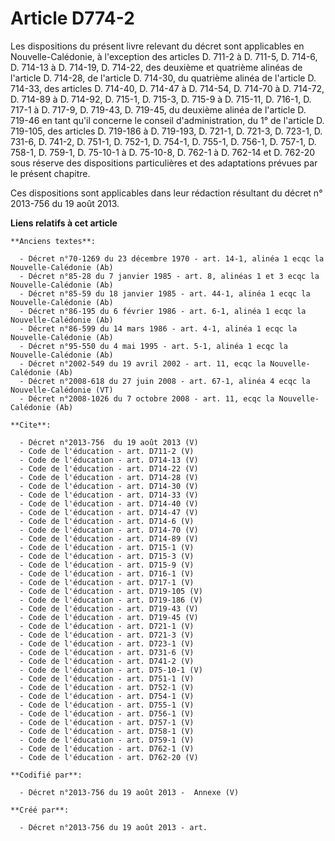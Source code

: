 # Article D774-2

Les dispositions du présent livre relevant du décret sont applicables en Nouvelle-Calédonie, à l'exception des articles D.
711-2 à D. 711-5, D. 714-6, D. 714-13 à D. 714-19, D. 714-22, des deuxième et quatrième alinéas de l'article D. 714-28, de
l'article D. 714-30, du quatrième alinéa de l'article D. 714-33, des articles D. 714-40, D. 714-47 à D. 714-54, D. 714-70 à
D. 714-72, D. 714-89 à D. 714-92, D. 715-1, D. 715-3, D. 715-9 à D. 715-11, D. 716-1, D. 717-1 à D. 717-9, D. 719-43, D.
719-45, du deuxième alinéa de l'article D. 719-46 en tant qu'il concerne le conseil d'administration, du 1° de l'article D.
719-105, des articles D. 719-186 à D. 719-193, D. 721-1, D. 721-3, D. 723-1, D. 731-6, D. 741-2, D. 751-1, D. 752-1, D.
754-1, D. 755-1, D. 756-1, D. 757-1, D. 758-1, D. 759-1, D. 75-10-1 à D. 75-10-8, D. 762-1 à D. 762-14 et D. 762-20 sous
réserve des dispositions particulières et des adaptations prévues par le présent chapitre. 

Ces dispositions sont applicables dans leur rédaction résultant du décret n° 2013-756 du 19 août 2013.

**Liens relatifs à cet article**

	**Anciens textes**:

	  - Décret n°70-1269 du 23 décembre 1970 - art. 14-1, alinéa 1 ecqc la Nouvelle-Calédonie (Ab)
	  - Décret n°85-28 du 7 janvier 1985 - art. 8, alinéas 1 et 3 ecqc la Nouvelle-Calédonie (Ab)
	  - Décret n°85-59 du 18 janvier 1985 - art. 44-1, alinéa 1 ecqc la Nouvelle-Calédonie (Ab)
	  - Décret n°86-195 du 6 février 1986 - art. 6-1, alinéa 1 ecqc la Nouvelle-Calédonie (Ab)
	  - Décret n°86-599 du 14 mars 1986 - art. 4-1, alinéa 1 ecqc la Nouvelle-Calédonie (Ab)
	  - Décret n°95-550 du 4 mai 1995 - art. 5-1, alinéa 1 ecqc la Nouvelle-Calédonie (Ab)
	  - Décret n°2002-549 du 19 avril 2002 - art. 11, ecqc la Nouvelle-Calédonie (Ab)
	  - Décret n°2008-618 du 27 juin 2008 - art. 67-1, alinéa 4 ecqc la Nouvelle-Calédonie (VT)
	  - Décret n°2008-1026 du 7 octobre 2008 - art. 11, ecqc la Nouvelle-Calédonie (Ab)

	**Cite**:

	  - Décret n°2013-756  du 19 août 2013 (V)
	  - Code de l'éducation - art. D711-2 (V)
	  - Code de l'éducation - art. D714-13 (V)
	  - Code de l'éducation - art. D714-22 (V)
	  - Code de l'éducation - art. D714-28 (V)
	  - Code de l'éducation - art. D714-30 (V)
	  - Code de l'éducation - art. D714-33 (V)
	  - Code de l'éducation - art. D714-40 (V)
	  - Code de l'éducation - art. D714-47 (V)
	  - Code de l'éducation - art. D714-6 (V)
	  - Code de l'éducation - art. D714-70 (V)
	  - Code de l'éducation - art. D714-89 (V)
	  - Code de l'éducation - art. D715-1 (V)
	  - Code de l'éducation - art. D715-3 (V)
	  - Code de l'éducation - art. D715-9 (V)
	  - Code de l'éducation - art. D716-1 (V)
	  - Code de l'éducation - art. D717-1 (V)
	  - Code de l'éducation - art. D719-105 (V)
	  - Code de l'éducation - art. D719-186 (V)
	  - Code de l'éducation - art. D719-43 (V)
	  - Code de l'éducation - art. D719-45 (V)
	  - Code de l'éducation - art. D721-1 (V)
	  - Code de l'éducation - art. D721-3 (V)
	  - Code de l'éducation - art. D723-1 (V)
	  - Code de l'éducation - art. D731-6 (V)
	  - Code de l'éducation - art. D741-2 (V)
	  - Code de l'éducation - art. D75-10-1 (V)
	  - Code de l'éducation - art. D751-1 (V)
	  - Code de l'éducation - art. D752-1 (V)
	  - Code de l'éducation - art. D754-1 (V)
	  - Code de l'éducation - art. D755-1 (V)
	  - Code de l'éducation - art. D756-1 (V)
	  - Code de l'éducation - art. D757-1 (V)
	  - Code de l'éducation - art. D758-1 (V)
	  - Code de l'éducation - art. D759-1 (V)
	  - Code de l'éducation - art. D762-1 (V)
	  - Code de l'éducation - art. D762-20 (V)

	**Codifié par**:

	  - Décret n°2013-756 du 19 août 2013 -  Annexe (V)

	**Créé par**:

	  - Décret n°2013-756 du 19 août 2013 - art.
